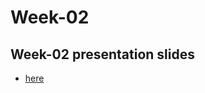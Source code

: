 # Week-02

## Week-02 presentation slides
* [here](https://docs.google.com/presentation/d/1cCjjEgUiecq5FaaC05DfWZSvwmy9yAHL4VvDgVV6jDg/edit?usp=sharing)
